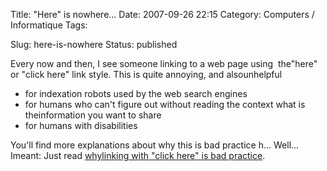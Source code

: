 Title: \"Here\" is nowhere...
Date: 2007-09-26 22:15
Category: Computers / Informatique
Tags: <?xml version="1.0" encoding="utf-8"?>

Slug: here-is-nowhere
Status: published

Every now and then, I see someone linking to a web page using  the"here" or "click here" link style. This is quite annoying, and alsounhelpful

-   for indexation robots used by the web search engines
-   for humans who can't figure out without reading the context what is theinformation you want to share
-   for humans with disabilities

You'll find more explanations about why this is bad practice h... Well... Imeant: Just read [whylinking with "click here" is bad practice](\%22http://www.cs.tut.fi/%7Ejkorpela/www/click.html\%22).
